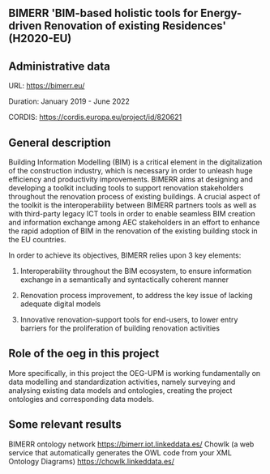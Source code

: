 ## BIMERR 'BIM-based holistic tools for Energy-driven Renovation of existing Residences' (H2020-EU)



## Administrative data

URL: https://bimerr.eu/

Duration: January 2019 - June 2022

CORDIS: https://cordis.europa.eu/project/id/820621



## General description

Building Information Modelling (BIM) is a critical element in the digitalization of the construction industry, which is
necessary in order to unleash huge efficiency and productivity improvements. BIMERR aims at designing and developing
a toolkit including tools to support renovation stakeholders throughout the renovation process of existing buildings. A crucial aspect of the toolkit is the interoperability between BIMERR partners tools as well as with third-party legacy ICT tools in order to enable seamless BIM creation and information exchange among AEC stakeholders in an effort to enhance the rapid adoption of BIM in the renovation of the existing building stock in the EU countries. 


In order to achieve its objectives, BIMERR relies upon 3 key elements:

1. Interoperability throughout the BIM ecosystem, to ensure information exchange in a semantically and syntactically coherent manner

2. Renovation process improvement, to address the key issue of lacking adequate digital models

3. Innovative renovation-support tools for end-users, to lower entry barriers for the proliferation of building renovation activities


## Role of the oeg in this project
More specifically, in this project the OEG-UPM is working fundamentally on data modelling and standardization activities, namely surveying and analysing existing data models and  ontologies, creating the project ontologies and corresponding data models.




## Some relevant results

BIMERR ontology network https://bimerr.iot.linkeddata.es/
Chowlk (a web service that automatically generates the OWL code from your XML Ontology Diagrams) https://chowlk.linkeddata.es/
